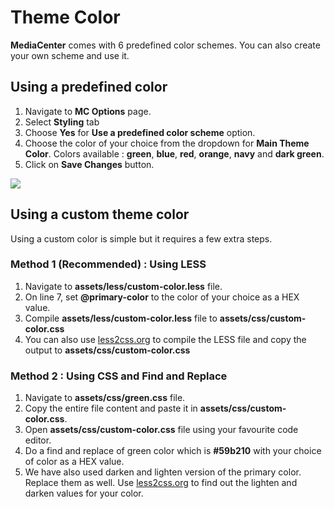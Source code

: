 # Theme Color

**MediaCenter** comes with 6 predefined color schemes. You can also create your own scheme and use it.

## Using a predefined color

1. Navigate to **MC Options** page.
2. Select **Styling** tab
3. Choose **Yes** for **Use a predefined color scheme** option.
4. Choose the color of your choice from the dropdown for **Main Theme Color**. Colors available : **green**, **blue**, **red**, **orange**, **navy** and **dark green**.
5. Click on **Save Changes** button.

![](http://transvelo.github.io/mediacenter/docs/assets/images/theme-option-styling.png)


## Using a custom theme color

Using a custom color is simple but it requires a few extra steps.

### Method 1 (Recommended) : Using LESS

1. Navigate to **assets/less/custom-color.less** file.
2. On line 7, set **@primary-color** to the color of your choice as a HEX value.
3. Compile **assets/less/custom-color.less** file to **assets/css/custom-color.css**
4. You can also use [less2css.org](http://less2css.org/) to compile the LESS file and copy the output to **assets/css/custom-color.css**

### Method 2 : Using CSS and Find and Replace

1. Navigate to **assets/css/green.css** file.
2. Copy the entire file content and paste it in **assets/css/custom-color.css**.
3. Open **assets/css/custom-color.css** file using your favourite code editor.
4. Do a find and replace of green color which is **#59b210** with your choice of color as a HEX value.
5. We have also used darken and lighten version of the primary color. Replace them as well. Use [less2css.org](http://less2css.org) to find out the lighten and darken values for your color.
